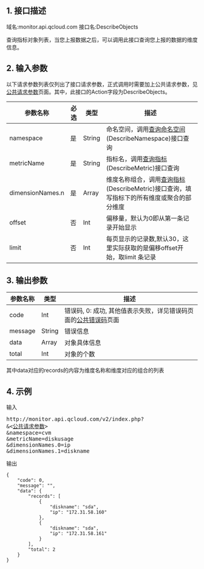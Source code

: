 ## 1. 接口描述
域名:monitor.api.qcloud.com
接口名:DescribeObjects

查询指标对象列表，当您上报数据之后，可以调用此接口查询您上报的数据的维度信息。


## 2. 输入参数
以下请求参数列表仅列出了接口请求参数，正式调用时需要加上公共请求参数，见<a href="/doc/api/255/公共请求参数" title="公共请求参数">公共请求参数</a>页面。其中，此接口的Action字段为DescribeObjects。

| 参数名称 | 必选  | 类型 | 描述 |
|---------|---------|---------|---------|
| namespace | 是 | String | 命名空间，调用<a href="/doc/api/255/查询命名空间" title="查询命名空间">查询命名空间</a>(DescribeNamespace)接口查询|
| metricName | 是 | String | 指标名，调用<a href="/doc/api/255/查询指标" title="查询指标">查询指标</a>(DescribeMetric)接口查询|
| dimensionNames.n | 是 | Array |维度名称组合，调用<a href="/doc/api/255/查询指标" title="查询指标">查询指标</a>(DescribeMetric)接口查询，填写指标下的所有维度或聚合的部分维度|
| offset | 否 | Int | 偏移量，默认为0即从第一条记录开始显示|
| limit | 否 | Int | 每页显示的记录数,默认30，这里实际获取的是偏移offset开始，取limit 条记录|



## 3. 输出参数
| 参数名称 | 类型 | 描述 |
|---------|---------|---------|
| code | Int |错误码, 0: 成功, 其他值表示失败，详见错误码页面的<a href="/doc/api/255/错误码" title="错误码">公共错误码</a>页面|
| message | String | 错误信息|
| data | Array | 对象具体信息|
| total | Int | 对象的个数|

其中data对应的records的内容为维度名称和维度对应的组合的列表


## 4. 示例
输入
<pre>
http://monitor.api.qcloud.com/v2/index.php?
&<<a href="http://tcecqpoc.fsphere.cn/doc/api/229/6976">公共请求参数</a>>
&namespace=cvm
&metricName=diskusage
&dimensionNames.0=ip
&dimensionNames.1=diskname
</pre>

输出
```
{
    "code": 0,
    "message": "",
    "data": {
        "records": [
            {
                "diskname": "sda",
                "ip": "172.31.58.160"
            },
            {
                "diskname": "sda",
                "ip": "172.31.58.161"
            }
        ],
        "total": 2
    }
}

```


